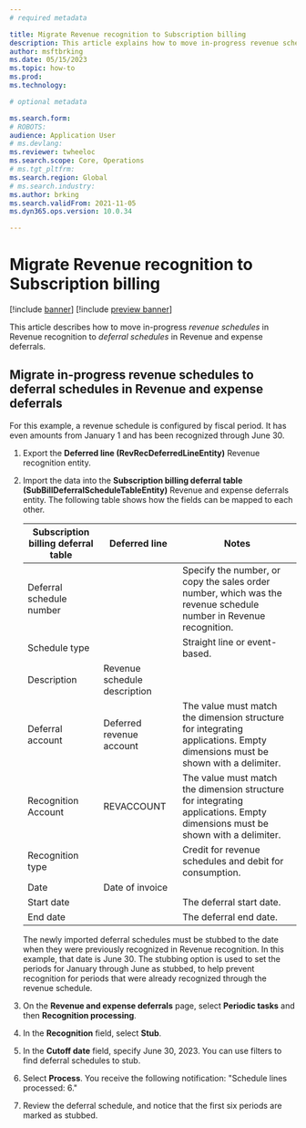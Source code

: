 ```yaml
---
# required metadata

title: Migrate Revenue recognition to Subscription billing
description: This article explains how to move in-progress revenue schedules in Revenue recognition to deferral schedules in Revenue and expense deferrals.
author: msftbrking
ms.date: 05/15/2023
ms.topic: how-to
ms.prod: 
ms.technology: 

# optional metadata

ms.search.form:  
# ROBOTS: 
audience: Application User
# ms.devlang: 
ms.reviewer: twheeloc
ms.search.scope: Core, Operations
# ms.tgt_pltfrm: 
ms.search.region: Global
# ms.search.industry: 
ms.author: brking
ms.search.validFrom: 2021-11-05
ms.dyn365.ops.version: 10.0.34

---
```

# Migrate Revenue recognition to Subscription billing

[!include [banner](../includes/banner.md)]
[!include [preview banner](../includes/preview-banner.md)]

This article describes how to move in-progress *revenue schedules* in Revenue recognition to *deferral schedules* in Revenue and expense deferrals.

## Migrate in-progress revenue schedules to deferral schedules in Revenue and expense deferrals

For this example, a revenue schedule is configured by fiscal period. It has even amounts from January 1 and has been recognized through June 30.

1. Export the **Deferred line (RevRecDeferredLineEntity)** Revenue recognition entity.
2. Import the data into the **Subscription billing deferral table (SubBillDeferralScheduleTableEntity)** Revenue and expense deferrals entity. The following table shows how the fields can be mapped to each other.

    | Subscription billing deferral table | Deferred line                | Notes |
    |-------------------------------------|------------------------------|-------|
    | Deferral schedule number            |                              | Specify the number, or copy the sales order number, which was the revenue schedule number in Revenue recognition. |
    | Schedule type                       |                              | Straight line or event-based. |
    | Description                         | Revenue schedule description | |
    | Deferral account                    | Deferred revenue account     | The value must match the dimension structure for integrating applications. Empty dimensions must be shown with a delimiter. |
    | Recognition Account                 | REVACCOUNT                   | The value must match the dimension structure for integrating applications. Empty dimensions must be shown with a delimiter. |
    | Recognition type                    |                              | Credit for revenue schedules and debit for consumption. |
    | Date                                | Date of invoice              | |
    | Start date                          |                              | The deferral start date. |
    | End date                            |                              | The deferral end date. |

    The newly imported deferral schedules must be stubbed to the date when they were previously recognized in Revenue recognition. In this example, that date is June 30. The stubbing option is used to set the periods for January through June as stubbed, to help prevent recognition for periods that were already recognized through the revenue schedule.

3. On the **Revenue and expense deferrals** page, select **Periodic tasks** and then **Recognition processing**.
4. In the **Recognition** field, select **Stub**. 
5. In the **Cutoff date** field, specify June 30, 2023. You can use filters to find deferral schedules to stub.
6. Select **Process**. You receive the following notification: "Schedule lines processed: 6."
7. Review the deferral schedule, and notice that the first six periods are marked as stubbed.

